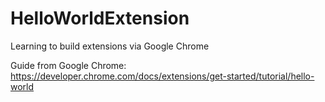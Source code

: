 # HelloWorldExtension
Learning to build extensions via Google Chrome


Guide from Google Chrome: https://developer.chrome.com/docs/extensions/get-started/tutorial/hello-world
